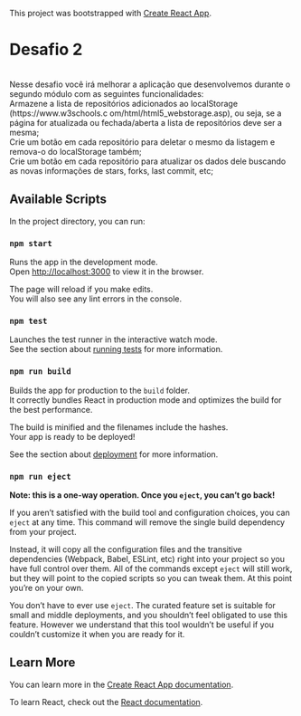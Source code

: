 This project was bootstrapped with [Create React App](https://github.com/facebook/create-react-app).

<h1>Desafio 2</h1><br>
Nesse desafio você irá melhorar a aplicação que desenvolvemos durante o segundo módulo
com as seguintes funcionalidades:<br>
Armazene a lista de repositórios adicionados ao localStorage (https://www.w3schools.c
om/html/html5_webstorage.asp), ou seja, se a página for atualizada ou fechada/aberta a
lista de repositórios deve ser a mesma;<br>
Crie um botão em cada repositório para deletar o mesmo da listagem e remova-o do
localStorage também;<br>
Crie um botão em cada repositório para atualizar os dados dele buscando as novas
informações de stars, forks, last commit, etc;

## Available Scripts

In the project directory, you can run:

### `npm start`

Runs the app in the development mode.<br>
Open [http://localhost:3000](http://localhost:3000) to view it in the browser.

The page will reload if you make edits.<br>
You will also see any lint errors in the console.

### `npm test`

Launches the test runner in the interactive watch mode.<br>
See the section about [running tests](https://facebook.github.io/create-react-app/docs/running-tests) for more information.

### `npm run build`

Builds the app for production to the `build` folder.<br>
It correctly bundles React in production mode and optimizes the build for the best performance.

The build is minified and the filenames include the hashes.<br>
Your app is ready to be deployed!

See the section about [deployment](https://facebook.github.io/create-react-app/docs/deployment) for more information.

### `npm run eject`

**Note: this is a one-way operation. Once you `eject`, you can’t go back!**

If you aren’t satisfied with the build tool and configuration choices, you can `eject` at any time. This command will remove the single build dependency from your project.

Instead, it will copy all the configuration files and the transitive dependencies (Webpack, Babel, ESLint, etc) right into your project so you have full control over them. All of the commands except `eject` will still work, but they will point to the copied scripts so you can tweak them. At this point you’re on your own.

You don’t have to ever use `eject`. The curated feature set is suitable for small and middle deployments, and you shouldn’t feel obligated to use this feature. However we understand that this tool wouldn’t be useful if you couldn’t customize it when you are ready for it.

## Learn More

You can learn more in the [Create React App documentation](https://facebook.github.io/create-react-app/docs/getting-started).

To learn React, check out the [React documentation](https://reactjs.org/).
